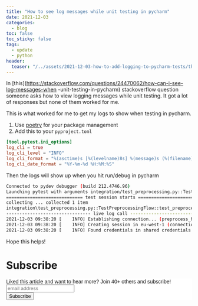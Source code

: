 ```yaml
---
title: "How to see log messages while unit testing in pycharm"
date: 2021-12-03
categories:
  - blog
toc: false
toc_sticky: false
tags:
  - update
  - python
header:
  teaser: "/../assets/2021-12-03-how-to-add-logging-to-pycharm-tests/thumbnail.png"
---
```

  
In [this](https://stackoverflow.com/questions/24470062/how-can-i-see-log-messages-when
-unit-testing-in-pycharm) stackoverflow question someone asks how to view logging 
messages while unit testing. It got a lot of responses but none of them worked for me.

This is what worked for me to get my logs to show when testing in pycharm. 

1. Use [poetry](https://python-poetry.org/docs/cli/) for your package management
2. Add this to your `pyproject.toml`

```toml
[tool.pytest.ini_options]
log_cli = true
log_cli_level = "INFO"
log_cli_format = "%(asctime)s [%(levelname)8s] %(message)s (%(filename)s:%(lineno)s)"
log_cli_date_format = "%Y-%m-%d %H:%M:%S"
```

Then the logs will show up when you hit run/debug in pycharm

```bash
Connected to pydev debugger (build 212.4746.96)
Launching pytest with arguments integration/test_preprocessing.py::TestPreprocessingFlow
============================= test session starts =============================
collecting ... collected 1 item
integration\test_preprocessing.py::TestPreprocessingFlow::test_preprocessing 
-------------------------------- live log call --------------------------------
2021-12-03 09:38:20 [    INFO] Establishing connection... (preprocess_handler.py:72)
2021-12-03 09:38:20 [    INFO] Creating session in eu-west-1 (connection.py:75)
2021-12-03 09:38:20 [    INFO] Found credentials in shared credentials file: ~/.aws/credentials (credentials.py:1225)
```

Hope this helps!

# Subscribe

<!-- Begin Mailchimp Signup Form -->
<link href="//cdn-images.mailchimp.com/embedcode/horizontal-slim-10_7.css" rel="stylesheet" type="text/css">
<style type="text/css">
  #mc_embed_signup{background:#fff; clear:left; font:14px Helvetica,Arial,sans-serif; width:100%;}
  /* Add your own Mailchimp form style overrides in your site stylesheet or in this style block.
     We recommend moving this block and the preceding CSS link to the HEAD of your HTML file. */
</style>
<div id="mc_embed_signup">
<form action="https://gmail.us3.list-manage.com/subscribe/post?u=92fe86c389878585bc87837e8&amp;id=50543deff9" method="post" id="mc-embedded-subscribe-form" name="mc-embedded-subscribe-form" class="validate" target="_blank" novalidate>
    <div id="mc_embed_signup_scroll">
  <label for="mce-EMAIL">Liked this article and want to hear more? Join 40+ others and subscribe!</label>
  <input type="email" value="" name="EMAIL" class="email" id="mce-EMAIL" placeholder="email address" required>
    <!-- real people should not fill this in and expect good things - do not remove this or risk form bot signups-->
    <div style="position: absolute; left: -5000px;" aria-hidden="true"><input type="text" name="b_92fe86c389878585bc87837e8_50543deff9" tabindex="-1" value=""></div>
    <div class="clear"><input type="submit" value="Subscribe" name="subscribe" id="mc-embedded-subscribe" class="button"></div>
    </div>
</form>
</div>
<!--End mc_embed_signup-->
